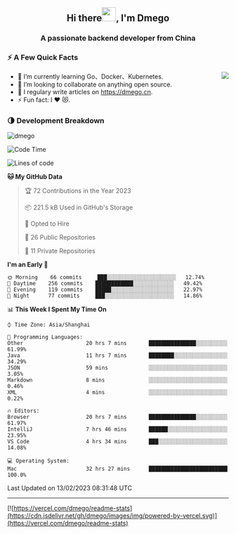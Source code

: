 <h2 align="center">Hi there<img src="https://cdn.jsdelivr.net/gh/dmego/images/img/Hi.gif" height="32" />, I'm Dmego </h2>
<h3 align="center">A passionate backend developer from China</h3>

### ⚡️ A Few Quick Facts

<img align="right" src="https://readme-stats-dmego.vercel.app/api?username=dmego&show_icons=true&icon_color=1573B3&hide_title=true&text_color=718096&bg_color=00000000&hide_border=true"/>

<ul>
    <li> 🌱 I’m currently learning Go、Docker、Kubernetes.</li>
    <li> 👯 I’m looking to collaborate on anything open source.</li>
    <li> 📝 I regulary write articles on <a href="https://dmego.cn">https://dmego.cn</a>.</li>
    <li> ⚡ Fun fact: I ❤️ 😻.</li>
</ul>

### 🌗 Development Breakdown

<img src="https://komarev.com/ghpvc/?username=dmego" alt="dmego" />

<!--START_SECTION:waka-->
![Code Time](http://img.shields.io/badge/Code%20Time-1%2C956%20hrs%2046%20mins-blue)

![Lines of code](https://img.shields.io/badge/From%20Hello%20World%20I%27ve%20Written-224%20Thousand%20lines%20of%20code-blue)

**🐱 My GitHub Data** 

> 🏆 72 Contributions in the Year 2023
 > 
> 📦 221.5 kB Used in GitHub's Storage 
 > 
> 💼 Opted to Hire
 > 
> 📜 26 Public Repositories 
 > 
> 🔑 11 Private Repositories  
 > 
**I'm an Early 🐤** 

```text
🌞 Morning    66 commits     ███░░░░░░░░░░░░░░░░░░░░░░   12.74% 
🌆 Daytime    256 commits    ████████████░░░░░░░░░░░░░   49.42% 
🌃 Evening    119 commits    █████░░░░░░░░░░░░░░░░░░░░   22.97% 
🌙 Night      77 commits     ███░░░░░░░░░░░░░░░░░░░░░░   14.86%

```


📊 **This Week I Spent My Time On** 

```text
⌚︎ Time Zone: Asia/Shanghai

💬 Programming Languages: 
Other                    20 hrs 7 mins       ███████████████░░░░░░░░░░   61.99% 
Java                     11 hrs 7 mins       ████████░░░░░░░░░░░░░░░░░   34.29% 
JSON                     59 mins             ░░░░░░░░░░░░░░░░░░░░░░░░░   3.05% 
Markdown                 8 mins              ░░░░░░░░░░░░░░░░░░░░░░░░░   0.46% 
XML                      4 mins              ░░░░░░░░░░░░░░░░░░░░░░░░░   0.22%

🔥 Editors: 
Browser                  20 hrs 7 mins       ███████████████░░░░░░░░░░   61.97% 
IntelliJ                 7 hrs 46 mins       ██████░░░░░░░░░░░░░░░░░░░   23.95% 
VS Code                  4 hrs 34 mins       ███░░░░░░░░░░░░░░░░░░░░░░   14.08%

💻 Operating System: 
Mac                      32 hrs 27 mins      █████████████████████████   100.0%

```


 Last Updated on 13/02/2023 08:31:48 UTC
<!--END_SECTION:waka-->

---

[![https://vercel.com/dmego/readme-stats](https://cdn.jsdelivr.net/gh/dmego/images/img/powered-by-vercel.svg)](https://vercel.com/dmego/readme-stats)

